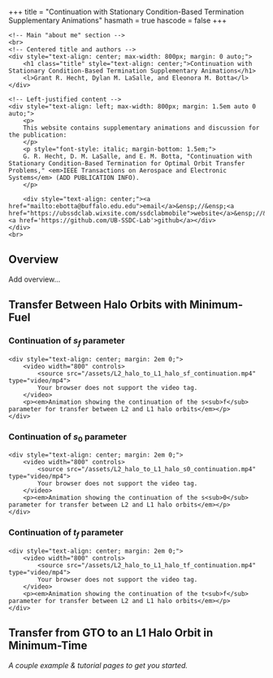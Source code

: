+++
title = "Continuation with Stationary Condition-Based Termination Supplementary Animations"
hasmath = true
hascode = false
+++

~~~
<!-- Main "about me" section -->
<br>
<!-- Centered title and authors -->
<div style="text-align: center; max-width: 800px; margin: 0 auto;">
    <h1 class="title" style="text-align: center;">Continuation with Stationary Condition-Based Termination Supplementary Animations</h1>
    <l>Grant R. Hecht, Dylan M. LaSalle, and Eleonora M. Botta</l>
</div>

<!-- Left-justified content -->
<div style="text-align: left; max-width: 800px; margin: 1.5em auto 0 auto;">
    <p>
    This website contains supplementary animations and discussion for the publication:
    </p>
    <p style="font-style: italic; margin-bottom: 1.5em;">
    G. R. Hecht, D. M. LaSalle, and E. M. Botta, "Continuation with Stationary Condition-Based Termination for Optimal Orbit Transfer Problems," <em>IEEE Transactions on Aerospace and Electronic Systems</em> (ADD PUBLICATION INFO).
    </p>

    <div style="text-align: center;"><a href="mailto:ebotta@buffalo.edu.edu">email</a>&ensp;//&ensp;<a href="https://ubssdclab.wixsite.com/ssdclabmobile">website</a>&ensp;//&ensp;<a href='https://github.com/UB-SSDC-Lab'>github</a></div>
</div>
<br>
~~~

## Overview
Add overview...

## Transfer Between Halo Orbits with Minimum-Fuel

### Continuation of $s_f$ parameter

~~~
<div style="text-align: center; margin: 2em 0;">
    <video width="800" controls>
        <source src="/assets/L2_halo_to_L1_halo_sf_continuation.mp4" type="video/mp4">
        Your browser does not support the video tag.
    </video>
    <p><em>Animation showing the continuation of the s<sub>f</sub> parameter for transfer between L2 and L1 halo orbits</em></p>
</div>
~~~

### Continuation of $s_0$ parameter

~~~
<div style="text-align: center; margin: 2em 0;">
    <video width="800" controls>
        <source src="/assets/L2_halo_to_L1_halo_s0_continuation.mp4" type="video/mp4">
        Your browser does not support the video tag.
    </video>
    <p><em>Animation showing the continuation of the s<sub>0</sub> parameter for transfer between L2 and L1 halo orbits</em></p>
</div>
~~~

### Continuation of $t_f$ parameter

~~~
<div style="text-align: center; margin: 2em 0;">
    <video width="800" controls>
        <source src="/assets/L2_halo_to_L1_halo_tf_continuation.mp4" type="video/mp4">
        Your browser does not support the video tag.
    </video>
    <p><em>Animation showing the continuation of the t<sub>f</sub> parameter for transfer between L2 and L1 halo orbits</em></p>
</div>
~~~

## Transfer from GTO to an L1 Halo Orbit in Minimum-Time
*A couple example & tutorial pages to get you started.*
